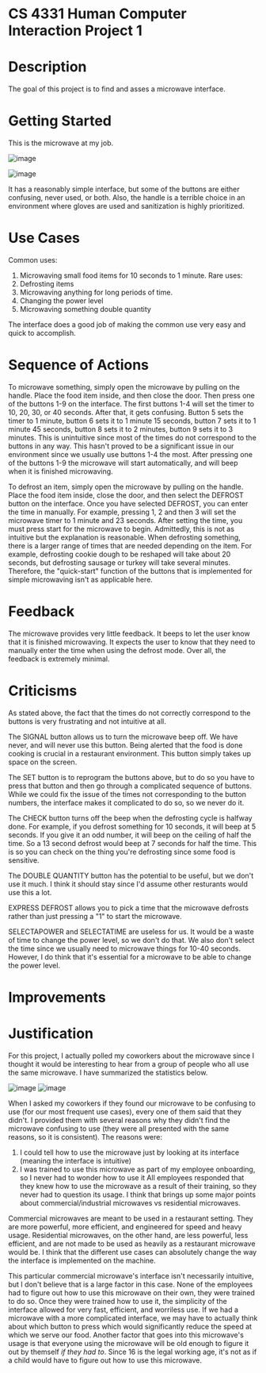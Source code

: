 # CS 4331 Human Computer Interaction Project 1

# Description
The goal of this project is to find and asses a microwave interface. 

# Getting Started
This is the microwave at my job. 

![image](https://user-images.githubusercontent.com/46502658/109369495-19ce2300-7862-11eb-8cc7-c03ca1d482bd.png)

![image](https://user-images.githubusercontent.com/46502658/109370889-de365780-7867-11eb-99eb-08713081a5c7.png)

It has a reasonably simple interface, but some of the buttons are either confusing, never used, or both. Also, the handle is a terrible choice in an environment where gloves are used and sanitization is highly prioritized. 

# Use Cases
Common uses:
1) Microwaving small food items for 10 seconds to 1 minute.
Rare uses:
1) Defrosting items
2) Microwaving anything for long periods of time.
3) Changing the power level
4) Microwaving something double quantity

The interface does a good job of making the common use very easy and quick to accomplish.

# Sequence of Actions
To microwave something, simply open the microwave by pulling on the handle. Place the food item inside, and then close the door. Then press one of the buttons 1-9 on the interface. The first buttons 1-4 will set the timer to 10, 20, 30, or 40 seconds. After that, it gets confusing. Button 5 sets the timer to 1 minute, button 6 sets it to 1 minute 15 seconds, button 7 sets it to 1 minute 45 seconds, button 8 sets it to 2 minutes, button 9 sets it to 3 minutes. This is unintuitive since most of the times do not correspond to the buttons in any way. This hasn't proved to be a significant issue in our environment since we usually use buttons 1-4 the most. After pressing one of the buttons 1-9 the microwave will start automatically, and will beep when it is finished microwaving.

To defrost an item, simply open the microwave by pulling on the handle. Place the food item inside, close the door, and then select the DEFROST button on the interface. Once you have selected DEFROST, you can enter the time in manually. For example, pressing 1, 2 and then 3 will set the microwave timer to 1 minute and 23 seconds. After setting the time, you must press start for the microwave to begin. Admittedly, this is not as intuitive but the explanation is reasonable. When defrosting something, there is a larger range of times that are needed depending on the item. For example, defrosting cookie dough to be reshaped will take about 20 seconds, but defrosting sausage or turkey will take several minutes. Therefore, the "quick-start" function of the buttons that is implemented for simple microwaving isn't as applicable here.

# Feedback
The microwave provides very little feedback. It beeps to let the user know that it is finished microwaving. It expects the user to know that they need to manually enter the time when using the defrost mode. Over all, the feedback is extremely minimal.

# Criticisms
As stated above, the fact that the times do not correctly correspond to the buttons is very frustrating and not intuitive at all. 

The SIGNAL button allows us to turn the microwave beep off. We have never, and will never use this button. Being alerted that the food is done cooking is crucial in a restaurant environment. This button simply takes up space on the screen.

The SET button is to reprogram the buttons above, but to do so you have to press that button and then go through a complicated sequence of buttons. While we could fix the issue of the times not corresponding to the button numbers, the interface makes it complicated to do so, so we never do it. 

The CHECK button turns off the beep when the defrosting cycle is halfway done. For example, if you defrost something for 10 seconds, it will beep at 5 seconds. If you give it an odd number, it will beep on the ceiling of half the time. So a 13 second defrost would beep at 7 seconds for half the time. This is so you can check on the thing you're defrosting since some food is sensitive.

The DOUBLE QUANTITY button has the potential to be useful, but we don't use it much. I think it should stay since I'd assume other resturants would use this a lot.

EXPRESS DEFROST allows you to pick a time that the microwave defrosts rather than just pressing a "1" to start the microwave.

SELECTAPOWER and SELECTATIME are useless for us. It would be a waste of time to change the power level, so we don't do that. We also don't select the time since we usually need to microwave things for 10-40 seconds. However, I do think that it's essential for a microwave to be able to change the power level.

# Improvements

# Justification
For this project, I actually polled my coworkers about the microwave since I thought it would be interesting to hear from a group of people who all use the same microwave. I have summarized the statistics below.

![image](https://user-images.githubusercontent.com/46502658/109370336-7e3eb180-7865-11eb-850f-44a49097c161.png)
![image](https://user-images.githubusercontent.com/46502658/109370389-b0e8aa00-7865-11eb-8289-945321537b23.png)

When I asked my coworkers if they found our microwave to be confusing to use (for our most frequent use cases), every one of them said that they didn't. I provided them with several reasons why they didn't find the microwave confusing to use (they were all presented with the same reasons, so it is consistent). The reasons were:
1) I could tell how to use the microwave just by looking at its interface (meaning the interface is intuitive)
2) I was trained to use this microwave as part of my employee onboarding, so I never had to wonder how to use it
All employees responded that they knew how to use the microwave as a result of their training, so they never had to question its usage. I think that brings up some major points about commercial/industrial microwaves vs residential microwaves.

Commercial microwaves are meant to be used in a restaurant setting. They are more powerful, more efficient, and engineered for speed and heavy usage. Residential microwaves, on the other hand, are less powerful, less efficient, and are not made to be used as heavily as a restaurant microwave would be. I think that the different use cases can absolutely change the way the interface is implemented on the machine. 

This particular commercial microwave's interface isn't necessarily intuitive, but I don't believe that is a large factor in this case. None of the employees had to figure out how to use this microwave on their own, they were trained to do so. Once they were trained how to use it, the simplicity of the interface allowed for very fast, efficient, and worriless use. If we had a microwave with a more complicated interface, we may have to actually think about which button to press which would significantly reduce the speed at which we serve our food. Another factor that goes into this microwave's usage is that everyone using the microwave will be old enough to figure it out by themself _if they had to_. Since 16 is the legal working age, it's not as if a child would have to figure out how to use this microwave. 
